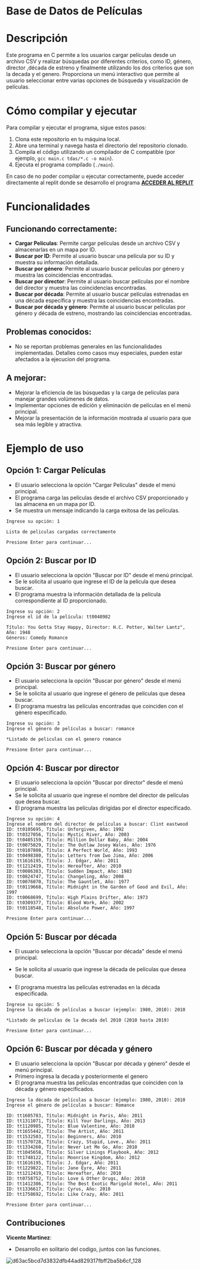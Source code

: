 # Base de Datos de Películas 

# Descripción

Este programa en C permite a los usuarios cargar películas desde un archivo CSV y realizar búsquedas por diferentes criterios, como ID, género, director ,década de estreno y finalmente utilizando los dos criterios que son la decada y el genero. Proporciona un menú interactivo que permite al usuario seleccionar entre varias opciones de búsqueda y visualización de películas.

# Cómo compilar y ejecutar

Para compilar y ejecutar el programa, sigue estos pasos:

1. Clona este repositorio en tu máquina local.
2. Abre una terminal y navega hasta el directorio del repositorio clonado.
3. Compila el código utilizando un compilador de C compatible (por ejemplo, `gcc main.c tdas/*.c -o main`).
4. Ejecuta el programa compilado (`./main`).

En caso de no poder compilar u ejecutar correctamente, puede acceder directamente al replit donde se desarrollo el programa 
**[ACCEDER AL REPLIT](https://replit.com/@VicenteMart1neZ/Tarea22)**

# Funcionalidades

## Funcionando correctamente:

 - **Cargar Películas**: Permite cargar películas desde un archivo CSV y almacenarlas en un mapa por ID.
- **Buscar por ID**: Permite al usuario buscar una película por su ID y muestra su información detallada.
- **Buscar por género**: Permite al usuario buscar películas por género y muestra las coincidencias encontradas.
- **Buscar por director**: Permite al usuario buscar películas por el nombre del director y muestra las coincidencias encontradas.
- **Buscar por década**: Permite al usuario buscar películas estrenadas en una década específica y muestra las coincidencias encontradas.
- **Buscar por década y género**: Permite al usuario buscar películas por género y década de estreno, mostrando las coincidencias encontradas.

## Problemas conocidos:

- No se reportan problemas generales en las funcionalidades implementadas. Detalles como casos muy especiales, pueden estar afectados a la ejecucion del programa.

## A mejorar:

- Mejorar la eficiencia de las búsquedas y la carga de películas para manejar grandes volúmenes de datos.
- Implementar opciones de edición y eliminación de películas en el menú principal.
- Mejorar la presentación de la información mostrada al usuario para que sea más legible y atractiva.

# Ejemplo de uso



## **Opción 1: Cargar Películas**
- El usuario selecciona la opción "Cargar Películas" desde el menú principal.
- El programa carga las películas desde el archivo CSV proporcionado y las almacena en un mapa por ID.
- Se muestra un mensaje indicando la carga exitosa de las películas.

```
Ingrese su opción: 1

Lista de peliculas cargadas correctamente

Presione Enter para continuar...
```


## **Opción 2: Buscar por ID**


- El usuario selecciona la opción "Buscar por ID" desde el menú principal.
- Se le solicita al usuario que ingrese el ID de la película que desea buscar.
- El programa muestra la información detallada de la película correspondiente al ID proporcionado.
  
```
Ingrese su opción: 2
Ingrese el id de la película: tt0040982

Título: You Gotta Stay Happy, Director: H.C. Potter, Walter Lantz", Año: 1948
Géneros: Comedy Romance

Presione Enter para continuar...

```

## **Opción 3: Buscar por género**


- El usuario selecciona la opción "Buscar por género" desde el menú principal.
- Se le solicita al usuario que ingrese el género de películas que desea buscar.
- El programa muestra las películas encontradas que coinciden con el género especificado.


```
Ingrese su opción: 3
Ingrese el género de películas a buscar: romance

*Listado de peliculas con el genero romance

Presione Enter para continuar...
```


## **Opción 4: Buscar por director**


- El usuario selecciona la opción "Buscar por director" desde el menú principal.
- Se le solicita al usuario que ingrese el nombre del director de películas que desea buscar.
- El programa muestra las películas dirigidas por el director especificado.

```
Ingrese su opción: 4
Ingrese el nombre del director de películas a buscar: Clint eastwood
ID: tt0105695, Título: Unforgiven, Año: 1992
ID: tt0327056, Título: Mystic River, Año: 2003
ID: tt0405159, Título: Million Dollar Baby, Año: 2004
ID: tt0075029, Título: The Outlaw Josey Wales, Año: 1976
ID: tt0107808, Título: A Perfect World, Año: 1993
ID: tt0498380, Título: Letters from Iwo Jima, Año: 2006
ID: tt1616195, Título: J. Edgar, Año: 2011
ID: tt1212419, Título: Hereafter, Año: 2010
ID: tt0086383, Título: Sudden Impact, Año: 1983
ID: tt0824747, Título: Changeling, Año: 2008
ID: tt0076070, Título: The Gauntlet, Año: 1977
ID: tt0119668, Título: Midnight in the Garden of Good and Evil, Año: 1997
ID: tt0068699, Título: High Plains Drifter, Año: 1973
ID: tt0309377, Título: Blood Work, Año: 2002
ID: tt0118548, Título: Absolute Power, Año: 1997

Presione Enter para continuar...
```

## **Opción 5: Buscar por década**

- El usuario selecciona la opción "Buscar por década" desde el menú principal.
- Se le solicita al usuario que ingrese la década de películas que desea buscar.



- El programa muestra las películas estrenadas en la década especificada.

```
Ingrese su opción: 5
Ingrese la década de películas a buscar (ejemplo: 1980, 2010): 2010

*Listado de peliculas de la decada del 2010 (2010 hasta 2019)

Presione Enter para continuar...
```


## **Opción 6: Buscar por década y género**


- El usuario selecciona la opción "Buscar por década y género" desde el menú principal.
- Primero ingresa la decada y posteriormente el genero
- El programa muestra las películas encontradas que coinciden con la década y género especificados.

```
Ingrese la década de películas a buscar (ejemplo: 1980, 2010): 2010
Ingrese el género de películas a buscar: Romance

ID: tt1605783, Título: Midnight in Paris, Año: 2011
ID: tt1311071, Título: Kill Your Darlings, Año: 2013
ID: tt1120985, Título: Blue Valentine, Año: 2010
ID: tt1655442, Título: The Artist, Año: 2011
ID: tt1532503, Título: Beginners, Año: 2010
ID: tt1570728, Título: Crazy, Stupid, Love., Año: 2011
ID: tt1334260, Título: Never Let Me Go, Año: 2010
ID: tt1045658, Título: Silver Linings Playbook, Año: 2012
ID: tt1748122, Título: Moonrise Kingdom, Año: 2012
ID: tt1616195, Título: J. Edgar, Año: 2011
ID: tt1229822, Título: Jane Eyre, Año: 2011
ID: tt1212419, Título: Hereafter, Año: 2010
ID: tt0758752, Título: Love & Other Drugs, Año: 2010
ID: tt1412386, Título: The Best Exotic Marigold Hotel, Año: 2011
ID: tt1336617, Título: Cyrus, Año: 2010
ID: tt1758692, Título: Like Crazy, Año: 2011

Presione Enter para continuar...
```


## Contribuciones ##

**Vicente Martinez**:
- Desarrollo en solitario del codigo, juntos con las funciones.

![d63ac5bcd7d3832dfb44ad829317fbff2ba5b6cf_128](https://github.com/viichorm/Tarea-2/assets/125922459/986606ce-420d-4121-84f2-3cf7e7251010)





  
